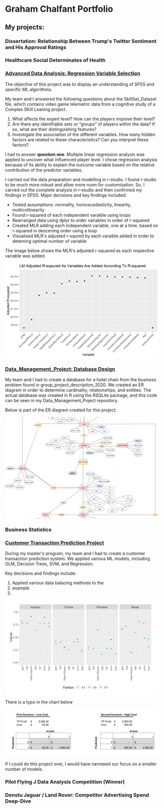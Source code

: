 # Graham Chalfant Portfolio
## My projects:

### Dissertation: Relationship Between Trump's Twitter Sentiment and His Approval Ratings


### Healthcare Social Determinates of Health 


### [Advanced Data Analysis: Regression Variable Selection ](https://github.com/GrahamChalfant/Advanced_Data_Analysis_Project)

The objective of this project was to display an understanding of SPSS and specific ML algorithms. 

My team and I answered the following questions about the SkillSet_Dataset file, which contains video game telemetric data from a cognitive study of a Complex SKill Leaning project.

1. What affects the expert level? How can the players improve their level? 
2. Are there any identifiable sets or “groups” of players within the data? If so, what are their distinguishing features? 
3. Investigate the association of the different variables. How many hidden factors are related to these characteristics? Can you interpret these factors?

I had to answer **question one**. Multiple linear regression analysis was applied to uncover what influenced player level. I chose regression analysis because of its ability to explain the outcome variable based on the relative contribution of the predictor variables.

I carried out the data preparation and modelling in r-studio. I found r-studio to be much more robust and allow more room for customization. So, I carried out the complete analysis in r-studio and then confirmed my findings in SPSS. Major decisions and key findings included: 

- Tested assumptions: normality, homoscedasticity, linearity, multicollinearity
- Found r-squared of each independent varaible using loops
- Rearranged data using dplyr to order variables in order of r-squared
- Created MLR adding each independent variable, one at a time, based on r-squared in descening order using a loop
- Visualised MLR's adjusted r-squred by each varaible added in order to deteming optimal number of variable 

The image below shows the MLR's adjusted r-squared as each respective variable was added. 

<img src="/images/multiple_lm_rsquared.png" width="600" >



### [Data_Management_Project: Database Design](https://github.com/GrahamChalfant/Data_Management_Project)

My team and I had to create a database for a hotel chain from the business problem found in group_project_description_2020. We created an ER diagram in order to determine cardinality, relationships, and entities. The actual database was created in R using the RSQLite package, and this code can be seen in my Data_Management_Poject repository.

Below is part of the ER diagram created for this project. 

![](/images/ER_Diagram_Part.png)

### Business Statistics 

 
### [Customer Transaction Prediction Project](https://github.com/GrahamChalfant/Customer_Transaction_Prediction_Project)

During my master's program, my team and I had to create a customer transaction prediction system. We applied various ML models, including GLM, Decision Trees, SVM, and Regression.

Key decisions and findings include:
1. Applied various data balacing methods to the
2. example
3. 

![](/images/AIP_Model_Comparison.png)

There is a typo in the chart below

![](/images/AIP_Confusion_Matrix_Costs.png)

If I could do this project over, I would have narrowed our focus on a smaller number of models.



### Pilot Flying J Data Analysis Competition (Winner) 


### Denstu Jaguar / Land Rover: Competitor Advertising Spend Deep-Dive 


